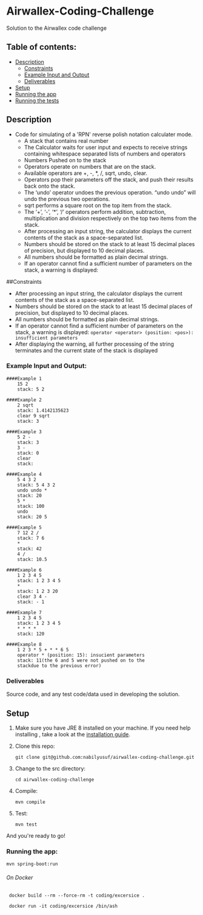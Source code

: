 # Airwallex-Coding-Challenge
Solution to the  Airwallex code challenge

## Table of contents:

* [Description](./README.md#description)
  * [Constraints](./README.md#constraints)
  * [Example Input and Output](./README.md#example-input-and-output)
  * [Deliverables](./README.md#deliverables)
* [Setup](./README.md#setup)
* [Running the app](./README.md#running-the-app)
* [Running the tests](./README.md#running-the-tests)

## Description

* Code for simulating of a 'RPN' reverse polish notation calculater mode.
    * A stack that contains real number
    * The Calculator waits for user input and expects to receive strings containing whitespace separated lists of numbers and operators
    * Numbers Pushed on to the stack 
    * Operators operate on numbers that are on the stack.
    * Available operators are +, -, *, /, sqrt, undo, clear.
    * Operators pop their parameters off the stack, and push their results back onto the stack.
    * The ‘undo’ operator undoes the previous operation. “undo undo” will undo the previous two operations.
    * sqrt performs a square root on the top item from the stack.
    * The ‘+’, ‘-’, ‘*’, ‘/’ operators perform addition, subtraction, multiplication and division respectively on the top two items from the stack.
    * After processing an input string, the calculator displays the current contents of the stack as a space-separated list.
    * Numbers should be stored on the stack to at least 15 decimal places of precision, but displayed to 10 decimal places.
    * All numbers should be formatted as plain decimal strings.
    * If an operator cannot find a sufficient number of parameters on the stack, a warning is displayed:

##Constraints

* After processing an input string, the calculator displays the current contents of the stack as a space-separated list.
* Numbers should be stored on the stack to at least 15 decimal places of precision, but displayed to 10 decimal places.
* All numbers should be formatted as plain decimal strings.
* If an operator cannot find a sufficient number of parameters on the stack, a warning is displayed:
		```operator <operator> (position: <pos>): insufficient parameters```
* After displaying the warning, all further processing of the string terminates and the current state of the stack is displayed

### Example Input and Output:

	####Example 1
		15 2
		stack: 5 2

	####Example 2
		2 sqrt
		stack: 1.4142135623
		clear 9 sqrt
		stack: 3

	####Example 3
		5 2 -
		stack: 3
		3 -
		stack: 0
		clear
		stack:

	####Example 4
		5 4 3 2
		stack: 5 4 3 2
		undo undo *
		stack: 20
		5 *
		stack: 100
		undo
		stack: 20 5

	####Example 5
		7 12 2 /
		stack: 7 6
		*
		stack: 42
		4 /
		stack: 10.5

	####Example 6
		1 2 3 4 5
		stack: 1 2 3 4 5
		*
		stack: 1 2 3 20
		clear 3 4 -
		stack: - 1

	####Example 7
		1 2 3 4 5
		stack: 1 2 3 4 5
		* * * *
		stack: 120

	####Example 8
		1 2 3 * 5 + * * 6 5
		operator * (position: 15): insucient parameters
		stack: 11(the 6 and 5 were not pushed on to the 
		stackdue to the previous error)




### Deliverables

Source code, and any test code/data used in developing the solution.

## Setup

1. Make sure you have JRE 8 installed on your machine. If you need help installing , take a look at the [installation guide](https://docs.oracle.com/javase/8/docs/technotes/guides/install/install_overview.html).

2. Clone this repo:

    ```git clone git@github.com:nabilyusuf/airwallex-coding-challenge.git```

3. Change to the src directory:

    ```cd airwallex-coding-challenge```

4. Compile:

    ```mvn compile```

4. Test:

    ```mvn test```        

And you're ready to go!

### Running the app:
    mvn spring-boot:run    
    
###### On Docker
     docker build --rm --force-rm -t coding/excersice .
     
     docker run -it coding/excersice /bin/ash
